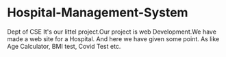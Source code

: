 # Hospital-Management-System
Dept of CSE  It's our littel project.Our project is web Development.We have made a web site for a Hospital. And here we have given some point. As like Age Calculator, BMI test, Covid Test etc. 
